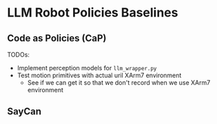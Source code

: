 # LLM Robot Policies Baselines
## Code as Policies (CaP)

TODOs:
- Implement perception models for `llm_wrapper.py` 
- Test motion primitives with actual uril XArm7 environment
  - See if we can get it so that we don't record when we use XArm7 environment
  
## SayCan
